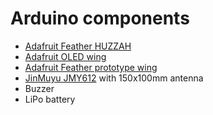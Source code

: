 # Arduino components
- [Adafruit Feather HUZZAH](https://www.adafruit.com/product/3405)
- [Adafruit OLED wing](https://www.adafruit.com/product/2900)
- [Adafruit Feather prototype wing](https://www.adafruit.com/product/2884)
- [JinMuyu JMY612](http://www.jinmuyu.com/hf-rfid-modules/jmy612.html) with 150x100mm antenna
- Buzzer
- LiPo battery
